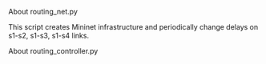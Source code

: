 About routing_net.py

This script creates Mininet infrastructure and periodically change delays on s1-s2, s1-s3, s1-s4 links.

About routing_controller.py
